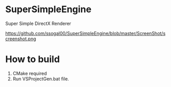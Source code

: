 # SuperSimpleEngine
Super Simple DirectX Renderer 

https://github.com/ssogal00/SuperSimpleEngine/blob/master/ScreenShot/screenshot.png

# How to build
1. CMake required
2. Run VSProjectGen.bat file.

